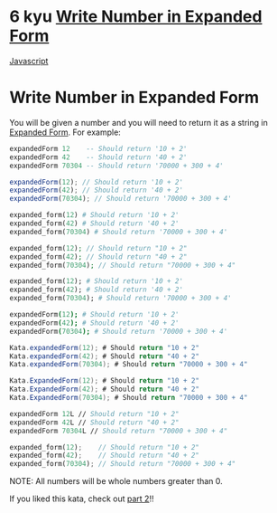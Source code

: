 # 6 kyu [Write Number in Expanded Form](https://www.codewars.com/kata/5842df8ccbd22792a4000245)

<!-- START LANGUAGE_LINKS -->

[Javascript](./javascript.js)

<!-- END LANGUAGE_LINKS -->

# Write Number in Expanded Form

You will be given a number and you will need to return it as a string in [Expanded Form](https://www.mathsisfun.com/definitions/expanded-notation.html). For example:

```haskell
expandedForm 12    -- Should return '10 + 2'
expandedForm 42    -- Should return '40 + 2'
expandedForm 70304 -- Should return '70000 + 300 + 4'
```

```javascript
expandedForm(12); // Should return '10 + 2'
expandedForm(42); // Should return '40 + 2'
expandedForm(70304); // Should return '70000 + 300 + 4'
```
```python
expanded_form(12) # Should return '10 + 2'
expanded_form(42) # Should return '40 + 2'
expanded_form(70304) # Should return '70000 + 300 + 4'
```
```php
expanded_form(12); // Should return "10 + 2"
expanded_form(42); // Should return "40 + 2"
expanded_form(70304); // Should return "70000 + 300 + 4"
```
```ruby
expanded_form(12); # Should return '10 + 2'
expanded_form(42); # Should return '40 + 2'
expanded_form(70304); # Should return '70000 + 300 + 4'
```
```coffeescript
expandedForm(12); # Should return '10 + 2'
expandedForm(42); # Should return '40 + 2'
expandedForm(70304); # Should return '70000 + 300 + 4'
```
```java
Kata.expandedForm(12); # Should return "10 + 2"
Kata.expandedForm(42); # Should return "40 + 2"
Kata.expandedForm(70304); # Should return "70000 + 300 + 4"
```
```csharp
Kata.ExpandedForm(12); # Should return "10 + 2"
Kata.ExpandedForm(42); # Should return "40 + 2"
Kata.ExpandedForm(70304); # Should return "70000 + 300 + 4"
```
```fsharp
expandedForm 12L // Should return "10 + 2"
expandedForm 42L // Should return "40 + 2"
expandedForm 70304L // Should return "70000 + 300 + 4"
```
```rust
expanded_form(12);    // Should return "10 + 2"
expanded_form(42);    // Should return "40 + 2"
expanded_form(70304); // Should return "70000 + 300 + 4"
```

NOTE: All numbers will be whole numbers greater than 0.

If you liked this kata, check out [part 2](https://www.codewars.com/kata/write-number-in-expanded-form-part-2)!!
